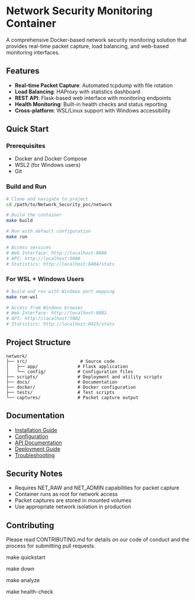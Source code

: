 # Network Security Monitoring Container

A comprehensive Docker-based network security monitoring solution that provides real-time packet capture, load balancing, and web-based monitoring interfaces.

## Features

- **Real-time Packet Capture**: Automated tcpdump with file rotation
- **Load Balancing**: HAProxy with statistics dashboard
- **REST API**: Flask-based web interface with monitoring endpoints
- **Health Monitoring**: Built-in health checks and status reporting
- **Cross-platform**: WSL/Linux support with Windows accessibility

## Quick Start

### Prerequisites

- Docker and Docker Compose
- WSL2 (for Windows users)
- Git

### Build and Run

```bash
# Clone and navigate to project
cd /path/to/Network_Security_poc/network

# Build the container
make build

# Run with default configuration
make run

# Access services
# Web Interface: http://localhost:8080
# API: http://localhost:5000
# Statistics: http://localhost:8404/stats
```

### For WSL + Windows Users

```bash
# Build and run with Windows port mapping
make run-wsl

# Access from Windows browser
# Web Interface: http://localhost:8082
# API: http://localhost:5002
# Statistics: http://localhost:8415/stats
```

## Project Structure

```
network/
├── src/                    # Source code
│   ├── app/               # Flask application
│   └── config/            # Configuration files
├── scripts/               # Deployment and utility scripts
├── docs/                  # Documentation
├── docker/                # Docker configuration
├── tests/                 # Test scripts
└── captures/              # Packet capture output
```

## Documentation

- [Installation Guide](docs/installation.md)
- [Configuration](docs/configuration.md)
- [API Documentation](docs/api.md)
- [Deployment Guide](docs/deployment.md)
- [Troubleshooting](docs/troubleshooting.md)

## Security Notes

- Requires NET_RAW and NET_ADMIN capabilities for packet capture
- Container runs as root for network access
- Packet captures are stored in mounted volumes
- Use appropriate network isolation in production



## Contributing

Please read CONTRIBUTING.md for details on our code of conduct and the process for submitting pull requests.



make quickstart

make down

make analyze

make health-check